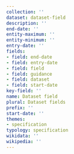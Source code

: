 ```yaml
---
collection: ''
dataset: dataset-field
description: ''
end-date: ''
entity-maximum: ''
entity-minimum: ''
entry-date: ''
fields:
- field: end-date
- field: entry-date
- field: field
- field: guidance
- field: dataset
- field: start-date
key-field: ''
name: Dataset field
plural: Dataset fields
prefix: ''
start-date: ''
themes:
- specification
typology: specification
wikidata: ''
wikipedia: ''
---
```

